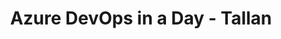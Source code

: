---
state: TX
region: DFW
title: Azure DevOps in a Day - Tallan
event_url: http://info.tallan.com/tallan-azure-data-summit-las-colinas
start_date: 2020-01-16
cost: FREE
topics: [ azure, cloud, devops ]
---